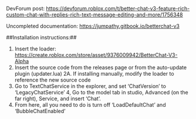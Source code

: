 DevForum post: https://devforum.roblox.com/t/better-chat-v3-feature-rich-custom-chat-with-replies-rich-text-message-editing-and-more/1756348

Uncompleted documentation: https://jumpathy.gitbook.io/betterchat-v3

##Installation instructions:##
1. Insert the loader: https://create.roblox.com/store/asset/9376009942/BetterChat-V3-Alpha
2. Insert the source code from the releases page or from the auto-update plugin (updater.lua)
2A. If installing manually, modify the loader to reference the new source code
3. Go to TextChatService in the explorer, and set ‘ChatVersion’ to ‘LegacyChatService’
4, Go to the model tab in studio, Advanced (on the far right), Service, and insert ‘Chat’.
5. From here, all you need to do is turn off ‘LoadDefaultChat’ and ‘BubbleChatEnabled’
